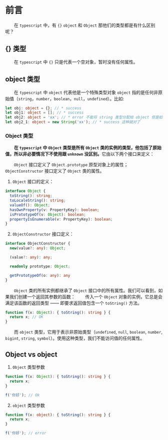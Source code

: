 
# 前言

&emsp;&emsp;在 `typescript` 中，有 `{}` `object` 和 `Object` 那他们的类型都是有什么区别呢？

## {} 类型

&emsp;&emsp;在 `typescript` 中 `{}` 只是代表一个空对象，暂时没有任何属性。

## object 类型

&emsp;&emsp;在 `typescript` 中 `object` 代表他是一个特殊类型对象 `object` 指的是任何非原始值（`string`，`number`，`boolean`，`null`，`undefined`）。比如:

```typescript
let obj: object = {}; // * success
let obj1: object = []; // * success
let obj2: object = 'xx'; // * error 不能将 string 类型分配给 object 但是如下
let obj2_1: object = new String('xx'); // * success 这种就对了
```

### Object 类型
&emsp;&emsp;<b>在 `typescript` 中 `Object` 类型是所有 `Object` 类的实例的类型，他包括了原始值，所以非必要情况下不使用跟 `unknown` 没区别。</b>它由以下两个接口来定义：

&emsp;&emsp;`Object` 接口定义了 `Object.prototype` 原型对象上的属性；
&emsp;&emsp;`ObjectConstructor` 接口定义了 `Object` 类的属性。

1. `Object` 接口的定义：

```typescript
interface Object {
  toString(): string;
  toLocaleString(): string;
  valueOf(): Object;
  hasOwnProperty(v: PropertyKey): boolean;
  isPrototypeOf(v: Object): boolean;
  propertyIsEnumerable(v: PropertyKey): boolean;
}
```

2. `ObjectConstructor` 接口定义：

```typescript
interface ObjectConstructor {
  new(value?: any): Object;

  (value?: any): any;

  readonly prototype: Object;

  getPrototypeOf(o: any): any
}
```

&emsp;&emsp;`Object` 类的所有实例都继承了 `Object` 接口中的所有属性。我们可以看到，如果我们创建一个返回其参数的函数：
&emsp;&emsp;传入一个 `Object` 对象的实例，它总是会满足该函数的返回类型 —— 即要求返回值包含一个 `toString()` 方法。

```typescript
function f(x: Object): { toString(): string } {
  return x; // OK
}
```

&emsp;&emsp;而 `object` 类型，它用于表示非原始类型（`undefined`, `null`, `boolean`, `number`, `bigint`, `string`, `symbol`）。使用这种类型，我们不能访问值的任何属性。

## Object vs object

1. `Object` 类型参数

```typescript
function f(x: Object): { toString(): string } {
  return x;
}

f('你好'); // Ok
```

2. `object` 类型参数

```typescript
function f(x: object): { toString(): string } {
  return x;
}

f('你好'); // error
```